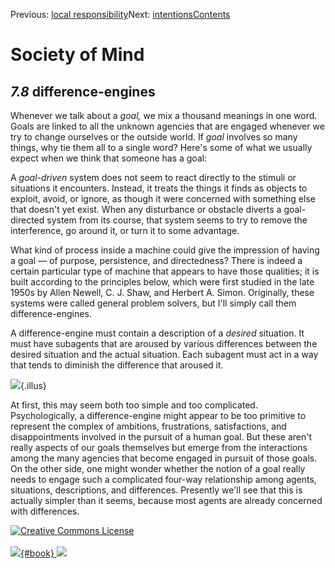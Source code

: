 <div class="chapnav">

<span class="prev">Previous: [local
responsibility](./som-7.7.html)</span><span class="next">Next:
[intentions](./som-7.9.html)</span><span
class="contents">[Contents](index.html)</span>
<div class="titlebar">

Society of Mind
===============

</div>

</div>

*7.8* difference-engines
------------------------

Whenever we talk about a *goal,* we mix a thousand meanings in one word.
Goals are linked to all the unknown agencies that are engaged whenever
we try to change ourselves or the outside world. If *goal* involves so
many things, why tie them all to a single word? Here's some of what we
usually expect when we think that someone has a goal:

A *goal-driven* system does not seem to react directly to the stimuli or
situations it encounters. Instead, it treats the things it finds as
objects to exploit, avoid, or ignore, as though it were concerned with
something else that doesn't yet exist. When any disturbance or obstacle
diverts a goal-directed system from its course, that system seems to try
to remove the interference, go around it, or turn it to some advantage.

What kind of process inside a machine could give the impression of
having a goal — of purpose, persistence, and directedness? There is
indeed a certain particular type of machine that appears to have those
qualities; it is built according to the principles below, which were
first studied in the late 1950s by Allen Newell, C. J. Shaw, and Herbert
A. Simon. Originally, these systems were called general problem solvers,
but I'll simply call them difference-engines.

A difference-engine must contain a description of a *desired* situation.
It must have subagents that are aroused by various differences between
the desired situation and the actual situation. Each subagent must act
in a way that tends to diminish the difference that aroused it.

![](./illus/ch7/7-1.png){.illus}

At first, this may seem both too simple and too complicated.
Psychologically, a difference-engine might appear to be too primitive to
represent the complex of ambitions, frustrations, satisfactions, and
disappointments involved in the pursuit of a human goal. But these
aren't really aspects of our goals themselves but emerge from the
interactions among the many agencies that become engaged in pursuit of
those goals. On the other side, one might wonder whether the notion of a
goal really needs to engage such a complicated four-way relationship
among agents, situations, descriptions, and differences. Presently we'll
see that this is actually simpler than it seems, because most agents are
already concerned with differences.

<div class="footer">

[![Creative Commons
License](http://i.creativecommons.org/l/by-nc-sa/3.0/80x15.png)](http://creativecommons.org/licenses/by-nc-sa/3.0/deed.en_US)\
\
[![](./images/som_book.jpeg){#book}
![](./images/a_logo_17.gif)](http://www.amazon.com/gp/product/0671657135?ie=UTF8&camp=1789&creativeASIN=0671657135&linkCode=xm2&tag=marvinminsky)

</div>
